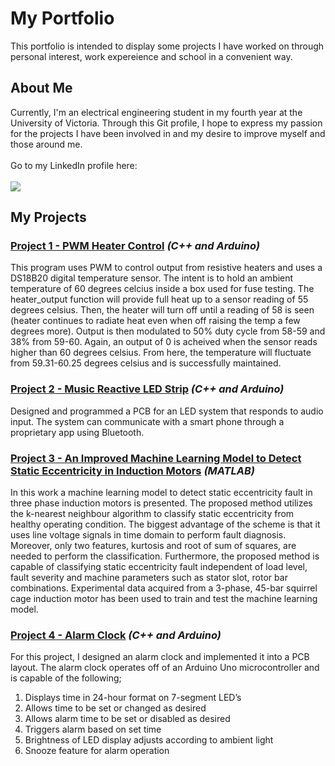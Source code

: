 # My Portfolio
This portfolio is intended to display some projects I have worked on through personal interest, work expereience and school in a convenient way.
## About Me
Currently, I'm an electrical engineering student in my fourth year at the University of Victoria. Through this Git profile, I hope to express my passion for the projects I have been involved in and my desire to improve myself and those around me.
<br/><br/>Go to my LinkedIn profile here:
<br/><br/>
[![][linkedInIcon]](https://www.linkedin.com/in/bjvoss/)

[linkedInIcon]: https://github.com/cgriffs/image_icons/blob/main/IconFolder/socialsicons/icons8-linkedin-50.png

## My Projects
### [Project 1 - PWM Heater Control](https://github.com/brandenjvoss/PWM_heater_control) *(C++ and Arduino)*
This program uses PWM to control output from resistive heaters and uses a DS18B20 digital temperature sensor. The intent is to hold an ambient temperature of 60 degrees celcius inside a box used for fuse testing. The heater_output function will provide full heat up to a sensor reading of 55 degrees celsius. Then, the heater will turn off until a reading of 58 is seen (heater continues to radiate heat even when off raising the temp a few degrees more). Output is then modulated to 50% duty cycle from 58-59 and 38% from 59-60. Again, an output of 0 is acheived when the sensor reads higher than 60 degrees celsius. From here, the temperature will fluctuate from 59.31-60.25 degrees celsius and is successfully maintained.
### [Project 2 - Music Reactive LED Strip](https://github.com/brandenjvoss/music_reactive_LED_strip) *(C++ and Arduino)*
Designed and programmed a PCB for an LED system that responds to audio input. The system can communicate with a smart phone through a proprietary app using Bluetooth.
### [Project 3 - An Improved Machine Learning Model to Detect Static Eccentricity in Induction Motors](https://github.com/brandenjvoss/Electric_motor_fault_detection) *(MATLAB)*
In this work a machine learning model to detect static eccentricity fault in three phase induction motors is presented. The proposed method utilizes the k-nearest neighbour algorithm to classify static eccentricity from healthy operating condition. The biggest advantage of the scheme is that it uses line voltage signals in time domain to perform fault diagnosis. Moreover, only two features, kurtosis and root of sum of squares, are needed to perform the classification. Furthermore, the proposed method is capable of classifying static eccentricity fault independent of load level, fault severity and machine parameters such as stator slot, rotor bar combinations. Experimental data acquired from a 3-phase, 45-bar squirrel cage induction motor has been used to train and test the machine learning model.
### [Project 4 - Alarm Clock](https://github.com/brandenjvoss/alarm_clock) *(C++ and Arduino)*
For this project, I designed an alarm clock and implemented it into a PCB layout. The alarm clock operates off of an Arduino Uno microcontroller and is capable of the following;
  1.	Displays time in 24-hour format on 7-segment LED’s
  2.	Allows time to be set or changed as desired
  3.	Allows alarm time to be set or disabled as desired
  4.	Triggers alarm based on set time
  5.	Brightness of LED display adjusts according to ambient light
  6.	Snooze feature for alarm operation

<!--
**brandenjvoss/brandenjvoss** is a ✨ _special_ ✨ repository because its `README.md` (this file) appears on your GitHub profile.

Here are some ideas to get you started:

- 🔭 I’m currently working on ...
- 🌱 I’m currently learning ...
- 👯 I’m looking to collaborate on ...
- 🤔 I’m looking for help with ...
- 💬 Ask me about ...
- 📫 How to reach me: ...
- 😄 Pronouns: ...
- ⚡ Fun fact: ...
-->
